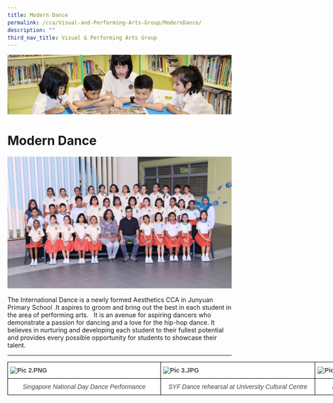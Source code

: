 ```yaml
---
title: Modern Dance
permalink: /cca/Visual-and-Performing-Arts-Group/ModernDance/
description: ""
third_nav_title: Visual & Performing Arts Group
---
```

![](/images/banner.gif)

Modern Dance
============

![](/images/ModernDance.jpeg)


The International Dance is a newly formed Aesthetics CCA in Junyuan Primary School .It aspires to groom and bring out the best in each student in the area of performing arts.   It is an avenue for aspiring dancers who demonstrate a passion for dancing and a love for the hip-hop dance. It believes in nurturing and developing each student to their fullest potential and provides every possible opportunity for students to showcase their talent.

---

<style type="text/css">
.tg  {border-collapse:collapse;border-spacing:0;}
.tg td{border-color:black;border-style:solid;border-width:1px;font-family:Arial, sans-serif;font-size:14px;
  overflow:hidden;padding:10px 5px;word-break:normal;}
.tg th{border-color:black;border-style:solid;border-width:1px;font-family:Arial, sans-serif;font-size:14px;
  font-weight:normal;overflow:hidden;padding:10px 5px;word-break:normal;}
.tg .tg-ifde{background-color:#FFF;color:#454545;font-style:italic;text-align:center;vertical-align:top}
.tg .tg-9u4g{background-color:#FFF;color:#454545;font-weight:bold;text-align:left;vertical-align:top}
</style>
<table class="tg" style="undefined;table-layout: fixed; width: 1040px">
<colgroup>
<col style="width: 344px">
<col style="width: 348px">
<col style="width: 348px">
</colgroup>
<thead>
  <tr>
    <th class="tg-9u4g"><img src="https://junyuanpri-moe-edu-sg-admin.cwp.sg/qql/slot/u499/2020/CCA/Pic%202.PNG" alt="Pic 2.PNG" width="333" height="154"></th>
    <th class="tg-9u4g"><img src="https://junyuanpri-moe-edu-sg-admin.cwp.sg/qql/slot/u499/2020/CCA/Pic%203.JPG" alt="Pic 3.JPG" width="337" height="152"></th>
    <th class="tg-9u4g"><img src="https://junyuanpri-moe-edu-sg-admin.cwp.sg/qql/slot/u499/CCA/PA/Pic%204.GIF" alt="Pic 4.GIF" width="334" height="188"></th>
  </tr>
</thead>
<tbody>
  <tr>
    <td class="tg-ifde">Singapore National Day Dance Performance<br></td>
    <td class="tg-ifde">SYF Dance rehearsal at University Cultural Centre<br></td>
    <td class="tg-ifde">Pupils having fun learning the dance moves</td>
  </tr>
</tbody>
</table>